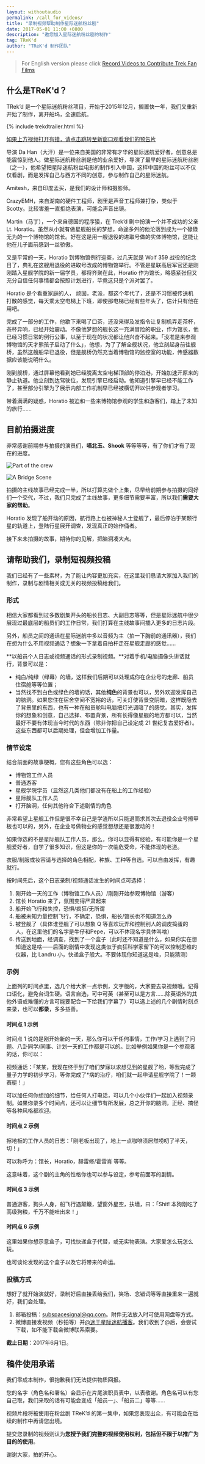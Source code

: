 ```yaml
---
layout: withoutaudio
permalink: /call_for_videos/
title: "录制视频帮助制作星际迷航粉丝剧"
date: 2017-05-01 11:00 +0800
description: "邀您加入星际迷航粉丝剧的制作"
tag: TReK'd 
author: "TReK'd 制作团队"
---
```


> For English version please click [Record Videos to Contribute Trek Fan Films](http://trekin.space/call_for_videos_en/)

## 什么是TReK'd？

TRek’d 是一个星际迷航粉丝项目，开始于2015年12月，搁置快一年，我们又重新开始了制作，离开船坞，全速启航。

{% include trekdtrailer.html %}

[如果上方视频打开有错，请点击跳转至新窗口观看我们的预告片](https://v.qq.com/x/page/h0191mq0dhl.html)

导演 Da Han（大汗）是一位来自美国的非常有才华的星际迷航爱好者，创意总是能震惊到他人。做星际迷航粉丝剧是他的业余爱好，导演了最早的星际迷航粉丝剧（之一），他希望把星际迷航粉丝电影的制作引入中国，这样中国的粉丝可以不仅仅看剧，而是发挥自己与西方不同的创意，参与制作自己的星际迷航。

Amitesh，来自印度孟买，是我们的设计师和摄影师。

CrazyEMH，来自湖南的硬件工程师，剧里是声音工程师兼打杂，类似于Scotty。比较害羞一直拒绝表演，可能会声音出镜。

Martin（马丁），一个来自德国的程序猿，在 Trek’d 剧中扮演一个并不成功的父亲Lt. Horatio。虽然从小就有做星舰船长的梦想，命途多舛的他沦落到成为一个碌碌无为的一个博物馆的馆长。好在这是用一艘退役的进取号做的实体博物馆，这能让他在儿子面前感到一丝骄傲。

又是平常的一天，Horatio 到博物馆例行巡查，过几天就是 Wolf 359 战役的纪念日了，典礼在这艘用退役的进取号改成的博物馆举行。不管是星联高层军官还是刚刚踏入星舰学院的新一届学员，都将齐聚在此，Horatio 作为馆长，略感紧张但又充分自信任何事情都会按照计划进行，毕竟这只是个派对罢了。

Horatio 是个看重家庭的人， 顽固，老派，都这个年代了，还是不习惯被传送机打散的感觉，每天乘太空电梯上下班，即使那电梯已经有些年头了，估计只有他在用吧。

完成了一部分的工作，他歇下来喝了口茶，还没来得及发指令让复制机弄走茶杯，茶杯异响，已经开始震动。不像他梦想的舰长这一充满冒险的职业，作为馆长，他已经习惯日常的例行公事，以至于现在的状况都让他兴奋不起来。「没准是来参观博物馆的天才熊孩子启动了什么」，他想，为了了解全舰状况，他立刻起身前往舰桥，虽然这艘船早已退役，但是舰桥仍然充当着博物馆的监控室的功能，传感器数据应该能说明什么。

刚到舰桥，通过屏幕他看到她已经脱离太空电梯顶部的停泊港，开始加速开原来的静止轨道。他立刻到达驾驶位，发现引擎已经启动。他知道引擎早已经不能工作了，甚至部分引擎为了展示内部工作机制早已经被横切开以供参观者学习。

带着满满的疑惑，Horatio 被迫和一些来博物馆参观的学生和游客们，踏上了未知的旅行……

## 目前拍摄进度

非常感谢前期参与拍摄的演员们，**喵北玉、Shook** 等等等等，有了你们才有了现在的进度。

 ![Part of the crew](http://telegra.ph/file/83575d7519d88246bfa82.jpg)

 ![A Bridge Scene](http://telegra.ph/file/9e82aeb682418a5547204.jpg)

拍摄的主线故事已经完成一半，所以打算先做个上集，尽早给前期参与拍摄的同好们一个交代，不过，我们只完成了主线故事，更多细节需要丰富，所以我们**需要大家的帮助**。

Horatio 发现了船开动的原因，航行路上也被神秘人士登舰了，最后停泊于某颗行星的轨道上，登陆行星展开调查，发现真正的始作俑者。

接下来未拍摄的故事，期待你的见解，把脑洞凑大点。

## 请帮助我们，录制短视频投稿

我们已经有了一些素材，为了能让内容更加充实，在这里我们恳请大家加入我们的制作，录制与剧情相关或无关的视频投稿给我们。

### 形式

相信大家都看到过多数剧集开头的船长日志、大副日志等等，但是星际迷航中很少展现过最底层的船员们的工作日常，我们打算在主线故事间插入更多的日志片段。

另外，船员之间的通话在星际迷航中多以音频为主（拍一下胸前的通讯器），我们在想为什么不用视频通话？想象一下拿着自拍杆走在星舰走廊的感觉……

**以船员个人日志或视频通话的形式录制视频。**对着手机/电脑摄像头讲话就行，背景可以是：

* 纯白/纯绿（绿幕）的墙，这样我们后期可以处理成你在企业号的走廊、船员住宿舱等等位置；
* 当然找不到白色或绿色的墙的话，其他**纯色**的背景也可以，另外欢迎发挥自己的脑洞。如果您住在宿舍空间不宽裕的话，可关灯使背景变阴暗，这样既隐去了背景里的东西，也有一种在船员舱叫电脑把灯光调暗了的感觉。其实，发挥你的想象和创意，自己选择、布置背景，所有长得像星舰的地方都可以，当然最好不要有体现当今时代的东西（除非你把自己设定成 21 世纪复古爱好者）。这些东西都可以后期处理，但会增加工作量。

### 情节设定

结合前面的故事梗概，您有这些角色可以选：

* 博物馆工作人员
* 普通游客
* 星舰学院学员（显然这几类他们都没有在船上的工作经验）
* 星际舰队工作人员
* 打开脑洞，任何其他符合下述剧情的角色

非常希望上星舰工作但是很不幸自己是学渣所以只能退而求其次去退役企业号擦甲板也可以的，另外，在企业号做物业的感觉想想还是很激动的！

如果你选的不是星际舰队工作人员，那么，你可以显得有经验，有可能你是一个星舰爱好者，自学了很多知识，但这是你的一次临危受命，不能体现的老道。

衣服/制服或妆容请与选择的角色相配，种族、工种等自选。可以自由发挥，有趣就行。

按时间先后，这个日志录制/视频通话发生的时间点可选择：

1. 刚开始一天的工作（博物馆工作人员）/刚刚开始参观博物馆（游客）
2. 馆长 Horatio 来了，氛围变得严肃起来
3. 船开始飞行和失控，恐惧/疯狂/无所谓 
4. 船被未知力量控制飞行，不确定，恐惧，船长/馆长也不知道怎么办
5. 被登舰了（具体谁登舰了可以想象 Q 等喜欢玩弄和控制别人的调皮捣蛋的人，在这里他们的名字是牛仔和Pepe，可以不体现名字具体叫啥）
6. 传送到地面，经调查，找到了一个盒子（此时还不知道是什么，如果你实在想知道这是啥——后面的剧情中发现这类似于疯狂科学家留下的可以控制思维的仪器，比 Landru 小，快递盒子般大。不要体现你知道这是啥，只能猜测）

### 示例

上面列的时间点里，选几个给大家一点示例，文字版的，大家要去录视频哦。记得口语化，避免台词生硬。语言自选，可中可英（甚至可以是方言……除英语外的其他外语或难懂的方言可能要配合一下给我们字幕了）可以选上述的几个剧情时刻点来录，也可以**都录**，多多益善。

#### 时间点 1 示例

时间点 1 说的是刚开始新的一天，那么你可以干任何事情，工作/学习上遇到了问题、八卦同学/同事、计划一天的工作都是可以的。比如举例如果你是一个参观者的话，你可以：

视频通话：「某某，我现在终于到了咱们梦寐以求想见到的星舰了哟，等我完成了量子力学的初步学习，等你完成了*病的治疗，咱们就一起申请星舰学院了！一颗赛艇！」

可以加任何你想加的细节，给任何人打电话，可以几个小伙伴们一起加入视频录制。如果你录多个时间点，还可以让细节有所发展，总之开你的脑洞，正经、搞怪等各种风格都欢迎。

#### 时间点 2 示例

擦地板的工作人员的日志：「刚老板出现了，地上一点咖啡渍居然唠叨了半天，切！」

可以称呼为：馆长，Horatio，赫雷修/霍雷肖 等等。

这意味着，这个剧的主角的性格你也可以参与设定，参考前面写的剧情。

#### 时间点 3 示例

普通游客，狗头人身，船飞行遇颠簸，望窗外星空，扶墙，曰：「Shit! 本狗刚吃了高级狗粮，千万不能吐出来！」

#### 时间点 6 示例

这里如果你想示意盒子，可找快递盒子代替，或无实物表演。大家爱怎么玩怎么玩。

也可谈论发现的这个盒子以及它将带来的命运。

### 投稿方式

想好了就开始演就好，录制好后直接丢给我们，笑场、念错词等等直接重来一遍就好，我们会处理。

1. 邮箱投稿：[subspacesignal@qq.com](mailto:subspacesignal@qq.com)。附件无法放入时可使用网盘等方式。
2. 微博直接发视频（秒拍等）并[@迷于星际迷航播客](http://weibo.com/lostinst)。我们收到了@后，会尝试下载，如不能下载会微博联系索要。

**截止日期**：2017年6月1日。

## 稿件使用承诺

我们零成本制作，很抱歉我们无法提供物质回报。

您的名字（角色名和署名）会显示在片尾演职员表中，以表敬谢。角色名可以有您自己取，我们来取的话有可能会变成「船员一」、「船员二」等等……

视频片段将被使用在粉丝剧 TReK’d 的第一集中，如果您表现出众，有可能会在后续的制作中再请您出境。

提交您录制的视频则认为**您授予我们完整的视频使用权利，包括但不限于以推广为目的的使用**。

谢谢大家，拍的开心。

